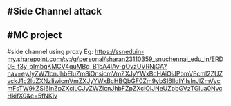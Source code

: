 #Side Channel attack
---
#MC project 
---
#side channel using proxy
Eg: https://ssneduin-my.sharepoint.com/:v:/g/personal/sharan23110359_snuchennai_edu_in/ERD0E_f3y_pImbqKMCV4quMBq_B1bA4lAv-gOvzUVRNjGA?nav=eyJyZWZlcnJhbEluZm8iOnsicmVmZXJyYWxBcHAiOiJPbmVEcml2ZUZvckJ1c2luZXNzIiwicmVmZXJyYWxBcHBQbGF0Zm9ybSI6IldlYiIsInJlZmVycmFsTW9kZSI6InZpZXciLCJyZWZlcnJhbFZpZXciOiJNeUZpbGVzTGlua0NvcHkifX0&e=5fNKiv
